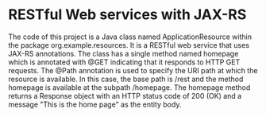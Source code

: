 # RESTful Web services with JAX-RS

The code of this project is a Java class named ApplicationResource within the package org.example.resources. It is a RESTful web service that uses JAX-RS annotations.
The class has a single method named homepage which is annotated with @GET indicating that it responds to HTTP GET requests. The @Path annotation is used to specify the URI path at which the resource is available. In this case, the base path is /rest and the method homepage is available at the subpath /homepage. 
The homepage method returns a Response object with an HTTP status code of 200 (OK) and a message "This is the home page" as the entity body.
